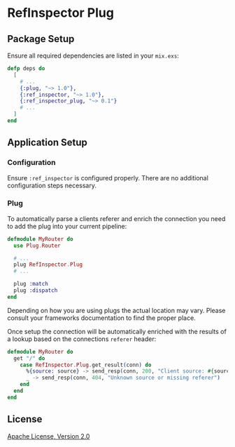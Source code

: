 # RefInspector Plug

## Package Setup

Ensure all required dependencies are listed in your `mix.exs`:

```elixir
defp deps do
  [
    # ...
    {:plug, "~> 1.0"},
    {:ref_inspector, "~> 1.0"},
    {:ref_inspector_plug, "~> 0.1"}
    # ...
  ]
end
```

## Application Setup

### Configuration

Ensure `:ref_inspector` is configured properly. There are no additional configuration steps necessary.

### Plug

To automatically parse a clients referer and enrich the connection you need to add the plug into your current pipeline:

```elixir
defmodule MyRouter do
  use Plug.Router

  # ...
  plug RefInspector.Plug
  # ...

  plug :match
  plug :dispatch
end
```

Depending on how you are using plugs the actual location may vary. Please consult your frameworks documentation to find the proper place.

Once setup the connection will be automatically enriched with the results of a lookup based on the connections `referer` header:

```elixir
defmodule MyRouter do
  get "/" do
    case RefInspector.Plug.get_result(conn) do
      %{source: source} -> send_resp(conn, 200, "Client source: #{source}")
      _ -> send_resp(conn, 404, "Unknown source or missing referer")
    end
  end
end
```

## License

[Apache License, Version 2.0](http://www.apache.org/licenses/LICENSE-2.0)
